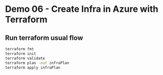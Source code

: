# Demo 06 - Create Infra in Azure with Terraform

## Run terraform usual flow

```bash
terraform fmt
terraform init
terraform validate
terraform plan -out infraPlan
terraform apply infraPlan
```

